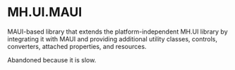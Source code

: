 # MH.UI.MAUI
MAUI-based library that extends the platform-independent MH.UI library by integrating it with MAUI and providing additional utility classes, controls, converters, attached properties, and resources.

Abandoned because it is slow.